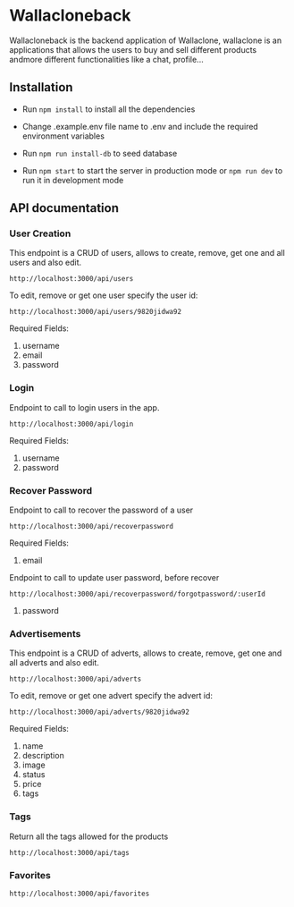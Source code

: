 # Wallacloneback

Wallacloneback is the backend application of Wallaclone, wallaclone is an applications that allows the users to buy and sell different products andmore different functionalities like a chat, profile...

## Installation

- Run `npm install` to install all the dependencies

- Change .example.env file name to .env and include the required environment variables

- Run `npm run install-db` to seed database

- Run `npm start` to start the server in production mode or `npm run dev` to run it in development mode



## API documentation

### User Creation
This endpoint is a CRUD of users, allows to create, remove, get one and all users and also edit.

`http://localhost:3000/api/users`

To edit, remove or get one user specify the user id:

`http://localhost:3000/api/users/9820jidwa92`

Required Fields:

1. username
2. email
3. password

### Login
Endpoint to call to login users in the app.

`http://localhost:3000/api/login`

Required Fields:

1. username
2. password

### Recover Password
Endpoint to call to recover the password of a user

`http://localhost:3000/api/recoverpassword`

Required Fields:

1. email

Endpoint to call to update user password, before recover

`http://localhost:3000/api/recoverpassword/forgotpassword/:userId`

1. password 


### Advertisements
This endpoint is a CRUD of adverts, allows to create, remove, get one and all adverts and also edit.

`http://localhost:3000/api/adverts`

To edit, remove or get one advert specify the advert id:

`http://localhost:3000/api/adverts/9820jidwa92`

Required Fields:

1. name
2. description
3. image
4. status
5. price
6. tags

### Tags
Return all the tags allowed for the products

`http://localhost:3000/api/tags`

### Favorites

`http://localhost:3000/api/favorites`